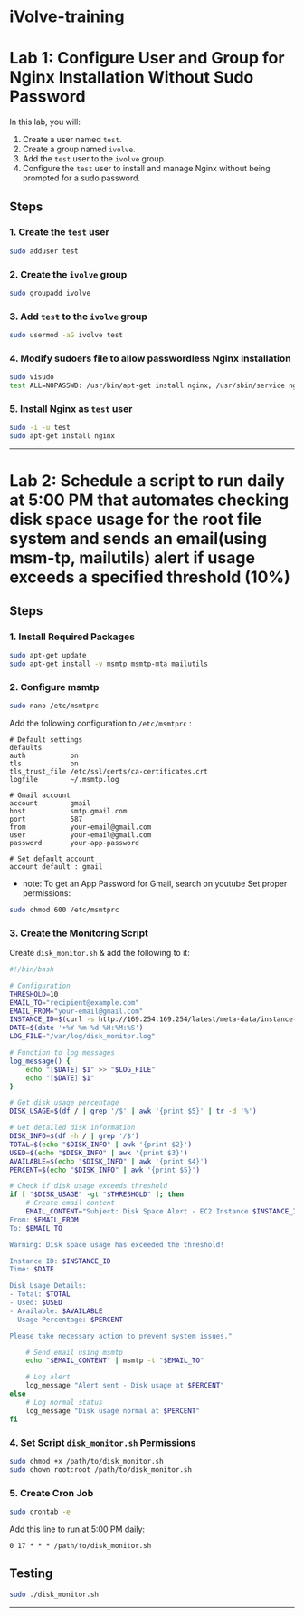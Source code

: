 # iVolve-training

# Lab 1: Configure User and Group for Nginx Installation Without Sudo Password

In this lab, you will:
1. Create a user named `test`.
2. Create a group named `ivolve`.
3. Add the `test` user to the `ivolve` group.
4. Configure the `test` user to install and manage Nginx without being prompted for a sudo password.

## Steps

### 1. Create the `test` user
```bash
sudo adduser test
```

### 2. Create the `ivolve` group
```bash
sudo groupadd ivolve
```

### 3. Add `test` to the `ivolve` group
```bash
sudo usermod -aG ivolve test
```

### 4. Modify sudoers file to allow passwordless Nginx installation
```bash
sudo visudo
test ALL=NOPASSWD: /usr/bin/apt-get install nginx, /usr/sbin/service nginx *
```

### 5. Install Nginx as `test` user
```bash
sudo -i -u test
sudo apt-get install nginx
```

---

# Lab 2: Schedule a script to run daily at 5:00 PM that automates checking disk space usage for the root file system and sends an email(using msm-tp, mailutils) alert if usage exceeds a specified threshold (10%)

## Steps

### 1. Install Required Packages
```bash
sudo apt-get update
sudo apt-get install -y msmtp msmtp-mta mailutils
```

### 2. Configure msmtp
```bash
sudo nano /etc/msmtprc
```
Add the following configuration to `/etc/msmtprc` :
```
# Default settings
defaults
auth           on
tls            on
tls_trust_file /etc/ssl/certs/ca-certificates.crt
logfile        ~/.msmtp.log

# Gmail account
account        gmail
host           smtp.gmail.com
port           587
from           your-email@gmail.com
user           your-email@gmail.com
password       your-app-password

# Set default account
account default : gmail
```
- note: To get an App Password for Gmail, search on youtube
Set proper permissions:
```bash
sudo chmod 600 /etc/msmtprc
```

### 3. Create the Monitoring Script
Create `disk_monitor.sh` & add the following to it:
```bash
#!/bin/bash

# Configuration
THRESHOLD=10
EMAIL_TO="recipient@example.com"
EMAIL_FROM="your-email@gmail.com"
INSTANCE_ID=$(curl -s http://169.254.169.254/latest/meta-data/instance-id)
DATE=$(date '+%Y-%m-%d %H:%M:%S')
LOG_FILE="/var/log/disk_monitor.log"

# Function to log messages
log_message() {
    echo "[$DATE] $1" >> "$LOG_FILE"
    echo "[$DATE] $1"
}

# Get disk usage percentage
DISK_USAGE=$(df / | grep '/$' | awk '{print $5}' | tr -d '%')

# Get detailed disk information
DISK_INFO=$(df -h / | grep '/$')
TOTAL=$(echo "$DISK_INFO" | awk '{print $2}')
USED=$(echo "$DISK_INFO" | awk '{print $3}')
AVAILABLE=$(echo "$DISK_INFO" | awk '{print $4}')
PERCENT=$(echo "$DISK_INFO" | awk '{print $5}')

# Check if disk usage exceeds threshold
if [ "$DISK_USAGE" -gt "$THRESHOLD" ]; then
    # Create email content
    EMAIL_CONTENT="Subject: Disk Space Alert - EC2 Instance $INSTANCE_ID
From: $EMAIL_FROM
To: $EMAIL_TO

Warning: Disk space usage has exceeded the threshold!

Instance ID: $INSTANCE_ID
Time: $DATE

Disk Usage Details:
- Total: $TOTAL
- Used: $USED
- Available: $AVAILABLE
- Usage Percentage: $PERCENT

Please take necessary action to prevent system issues."

    # Send email using msmtp
    echo "$EMAIL_CONTENT" | msmtp -t "$EMAIL_TO"

    # Log alert
    log_message "Alert sent - Disk usage at $PERCENT"
else
    # Log normal status
    log_message "Disk usage normal at $PERCENT"
fi
```

### 4. Set Script `disk_monitor.sh` Permissions
```bash
sudo chmod +x /path/to/disk_monitor.sh
sudo chown root:root /path/to/disk_monitor.sh
```

### 5. Create Cron Job
```bash
sudo crontab -e
```
Add this line to run at 5:00 PM daily:
```
0 17 * * * /path/to/disk_monitor.sh
```

## Testing
```bash
sudo ./disk_monitor.sh
```

---





